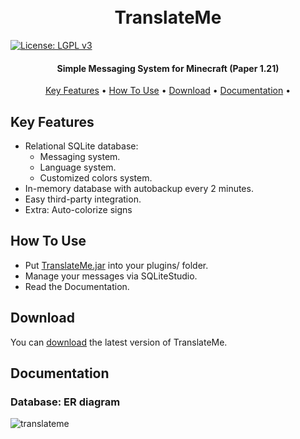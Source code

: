 <h1 align="center">
  <br>
  TranslateMe
  <br>
</h1>

[![License: LGPL v3](https://img.shields.io/badge/License-LGPL%20v3-blue.svg)](https://www.gnu.org/licenses/lgpl-3.0)

<h4 align="center">Simple Messaging System for Minecraft (Paper 1.21)</h4>

<p align="center">
  <a href="#key-features">Key Features</a> •
  <a href="#how-to-use">How To Use</a> •
  <a href="#download">Download</a> •
  <a href="#download">Documentation</a> •
</p>

## Key Features

* Relational SQLite database:
  - Messaging system.
  - Language system.
  - Customized colors system.
* In-memory database with autobackup every 2 minutes.
* Easy third-party integration.
* Extra: Auto-colorize signs

## How To Use
- Put [TranslateMe.jar](https://github.com/Mat1az/Bukkit.TranslateMe/releases/latest) into your plugins/ folder.
- Manage your messages via SQLiteStudio.
- Read the Documentation.

## Download

You can [download](https://github.com/Mat1az/Bukkit.TranslateMe/releases/latest) the latest version of TranslateMe.

## Documentation
### Database: ER diagram 
![translateme](https://github.com/user-attachments/assets/300cab4d-262c-40b2-ba36-0398caf51620)
